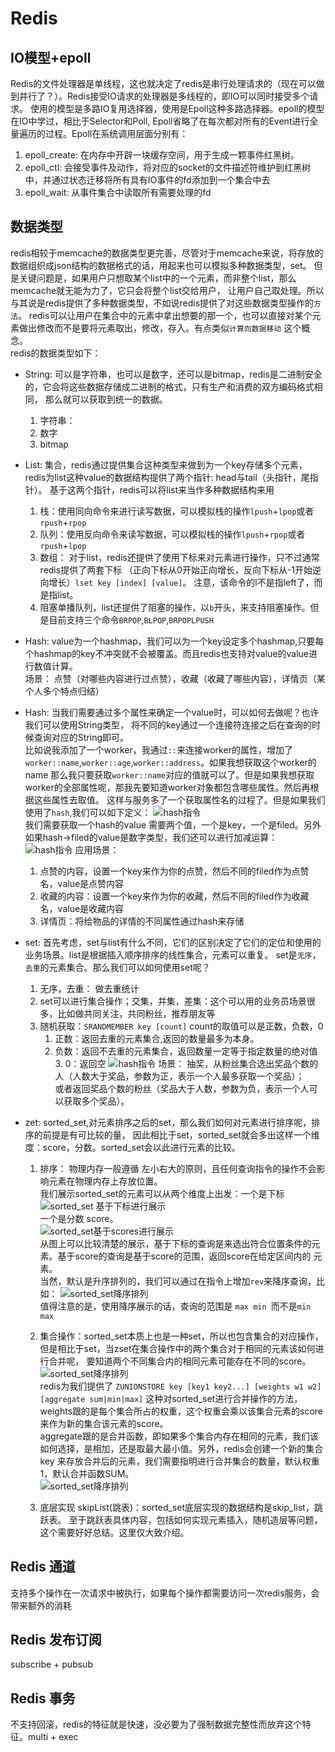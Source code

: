 # Redis

## IO模型+epoll

Redis的文件处理器是单线程，这也就决定了redis是串行处理请求的（现在可以做到并行了？）。Redis接受IO请求的处理器是多线程的，即IO可以同时接受多个请求。
使用的模型是多路IO复用选择器，使用是Epoll这种多路选择器。epoll的模型在IO中学过，相比于Selector和Poll, Epoll省略了在每次都对所有的Event进行全量遍历的过程。Epoll在系统调用层面分别有：

1. epoll_create: 在内存中开辟一块缓存空间，用于生成一颗事件红黑树。
2. epoll_ctl: 会接受事件及动作，将对应的socket的文件描述符维护到红黑树中，并通过状态迁移将所有具有IO事件的fd添加到一个集合中去
3. epoll_wait: 从事件集合中读取所有需要处理的fd

## 数据类型

redis相较于memcache的数据类型更完善，尽管对于memcache来说，将存放的数据组织成json结构的数据格式的话，用起来也可以模拟多种数据类型，set。
但是关键问题是，如果用户只想取某个list中的一个元素，而非整个list，那么memcache就无能为力了，它只会将整个list交给用户，
让用户自己取处理。所以与其说是redis提供了多种数据类型，不如说redis提供了对这些数据类型操作的`方法`。
redis可以让用户在集合中的元素中拿出想要的那一个，也可以直接对某个元素做出修改而不是要将元素取出，修改，存入。有点类似`计算向数据移动`
这个概念。  
redis的数据类型如下：

- String: 可以是字符串，也可以是数字，还可以是bitmap，redis是二进制安全的，它会将这些数据存储成二进制的格式，只有生产和消费的双方编码格式相同， 那么就可以获取到统一的数据。
    1. 字符串：
    2. 数字
    3. bitmap
- List: 集合，redis通过提供集合这种类型来做到为一个key存储多个元素，redis为list这种value的数据结构提供了两个指针: head与tail（头指针，尾指针）。
  基于这两个指针，redis可以将list来当作多种数据结构来用
    1. 栈：使用同向命令来进行读写数据，可以模拟栈的操作`lpush`+`lpop`或者`rpush`+`rpop`
    2. 队列：使用反向命令来读写数据，可以模拟栈的操作`lpush`+`rpop`或者`rpush`+`lpop`
    3. 数组： 对于list，redis还提供了使用下标来对元素进行操作，只不过通常redis提供了两套下标 （正向下标从0开始正向增长，反向下标从-1开始逆向增长）`lset key [index] [value]`。
       注意，该命令的l不是指left了，而是指list。
    4. 阻塞单播队列，list还提供了阻塞的操作，以`b`开头，来支持阻塞操作。但是目前支持三个命令`BRPOP`,`BLPOP`,`BRPOPLPUSH`
- Hash: value为一个hashmap，我们可以为一个key设定多个hashmap,只要每个hashmap的key不冲突就不会被覆盖。而且redis也支持对value的value进行数值计算。  
  场景： 点赞（对哪些内容进行过点赞），收藏（收藏了哪些内容），详情页（某个人多个特点归结）

- Hash: 当我们需要通过多个属性来确定一个value时，可以如何去做呢？也许我们可以使用String类型， 将不同的key通过一个连接符连接之后在查询的时候查询对应的String即可。  
  比如说我添加了一个worker，我通过`::`来连接worker的属性，增加了`worker::name`,`worker::age`,`worker::address`。如果我想获取这个worker的name
  那么我只要获取`worker::name`对应的值就可以了。但是如果我想获取worker的全部属性呢，那我先要知道worker对象都包含哪些属性。然后再根据这些属性去取值。
  这样与服务多了一个获取属性名的过程了。但是如果我们使用了`hash`,我们可以如下定义：
  ![hash指令](../../img/Redis_Hash指令1.PNG)  
  我们需要获取一个hash的value 需要两个值，一个是key，一个是filed。另外如果hash->filed的value是数字类型，我们还可以进行加减运算：  
  ![hash指令](../../img/Redis_Hash指令2.PNG)
  应用场景：
    1. 点赞的内容，设置一个key来作为你的点赞，然后不同的filed作为点赞名，value是点赞内容
    2. 收藏的内容：设置一个key来作为你的收藏，然后不同的filed作为收藏名，value是收藏内容
    3. 详情页：将给物品的详情的不同属性通过hash来存储

- set: 首先考虑，set与list有什么不同，它们的区别决定了它们的定位和使用的业务场景。list是根据插入顺序排序的线性集合，元素可以重复。 set是`无序`，`去重`的元素集合。那么我们可以如何使用set呢？
    1. 无序，去重： 做去重统计
    2. set可以进行集合操作；交集，并集，差集：这个可以用的业务员场景很多，比如做共同关注，共同粉丝，推荐朋友等
    3. 随机获取：`SRANDMEMBER key [count]` count的取值可以是正数，负数，0
        1. 正数：返回去重的元素集合,返回的数量最多为本身。
        2. 负数：返回不去重的元素集合，返回数量一定等于指定数量的绝对值 3. 0：返回空
           ![hash指令](../../img/Redis_Set指令1.PNG)
           场景： 抽奖，从粉丝集合选出奖品个数的人（人数大于奖品，参数为正，表示一个人最多获取一个奖品）；  
           或者返回奖品个数的粉丝（奖品大于人数，参数为负，表示一个人可以获取多个奖品）。
- zet: sorted_set,对元素排序之后的set，那么我们如何对元素进行排序呢，排序的前提是有可比较的量， 因此相比于set，sorted_set就会多出这样一个维度：score，分数。sorted_set会以此进行元素的比较。
    1. 排序： 物理内存一般遵循 左小右大的原则，且任何查询指令的操作不会影响元素在物理内存上存放位置。    
       我们展示sorted_set的元素可以从两个维度上出发：一个是下标
       ![sorted_set 基于下标进行展示](../../img/Redis_SortedSet指令1.PNG)  
       一个是分数 score。           
        ![sorted_set基于scores进行展示](../../img/Redis_SortedSet指令2.PNG)  
        从图上可以比较清楚的展示，基于下标的查询是来选出符合位置条件的元素。基于score的查询是基于score的范围，返回score在给定区间内的
       元素。  
       当然，默认是升序排列的，我们可以通过在指令上增加`rev`来降序查询，比如：
       ![sorted_set降序排列](../../img/Redis_SortedSet指令3.PNG)  
       值得注意的是，使用降序展示的话，查询的范围是 `max min `而不是`min max`
    2. 集合操作：sorted_set本质上也是一种set，所以也包含集合的对应操作，但是相比于set，当zset在集合操作中的两个集合对于相同的元素该如何进行合并呢，
       要知道两个不同集合内的相同元素可能存在不同的score。
       ![sorted_set降序排列](../../img/Redis_SortedSet指令4.PNG)  
       redis为我们提供了 `ZUNIONSTORE key [key1 key2...] [weights w1 w2] [aggregate sum|min|max]`
       这种对sorted_set进行合并操作的方法，weights跟的是每个集合所占的权重，这个权重会乘以该集合元素的score来作为新的集合该元素的score。  
       aggregate跟的是合并函数，即如果多个集合内存在相同的元素，我们该如何选择，是相加，还是取最大最小值。另外，redis会创建一个新的集合key
       来存放合并后的元素，我们需要指明进行合并集合的数量，默认权重1，默认合并函数SUM。  
       ![sorted_set降序排列](../../img/Redis_SortedSet指令5.PNG)

    3. 底层实现 skipList(跳表)：sorted_set底层实现的数据结构是skip_list，跳跃表。
       至于跳跃表具体内容，包括如何实现元素插入，随机造层等问题，这个需要好好总结。这里仅大致介绍。
       
## Redis 通道
 支持多个操作在一次请求中被执行，如果每个操作都需要访问一次redis服务，会带来额外的消耗
## Redis 发布订阅
 subscribe + pubsub
## Redis 事务
 不支持回滚，redis的特征就是快速，没必要为了强制数据完整性而放弃这个特征。multi + exec    
